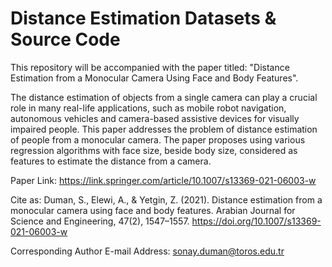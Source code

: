 # Distance Estimation Datasets & Source Code
This repository will be accompanied with the paper titled: "Distance Estimation from a Monocular Camera Using Face and Body Features".

The distance estimation of objects from a single camera can play a crucial role in many real-life applications, such as mobile robot navigation, autonomous vehicles and camera-based assistive devices for visually impaired people. This paper addresses the problem of distance estimation of people from a monocular camera. The paper proposes using various regression algorithms with face size, beside body size, considered as features to estimate the distance from a camera. 

Paper Link: https://link.springer.com/article/10.1007/s13369-021-06003-w

Cite as: Duman, S., Elewi, A., &amp; Yetgin, Z. (2021). Distance estimation from a monocular camera using face and body features. Arabian Journal for Science and Engineering, 47(2), 1547–1557. https://doi.org/10.1007/s13369-021-06003-w 

Corresponding Author E-mail Address: sonay.duman@toros.edu.tr
